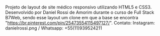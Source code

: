 Projeto de layout de site médico responsivo utilizando HTML5 e CSS3.
Desenvolvido por Daniel Rossi de Amorim durante o curso de Full Stack B7Web, sendo esse layout um clone em que a base se encontra "https://br.pinterest.com/pin/25473554115497127/".
Contato: Instagram: danielrossi.png / Whatsapp: +55(11)939524211
